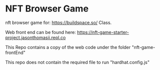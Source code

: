 # NFT Browser Game
 nft browser game for: 
https://buildspace.so/ Class.

Web front end can be found here: 
https://nft-game-starter-project.jasonthomasii.repl.co

This Repo contains a copy of the web code under the folder "nft-game-frontEnd" 

This repo does not contain the required file to run "hardhat.config.js" 
